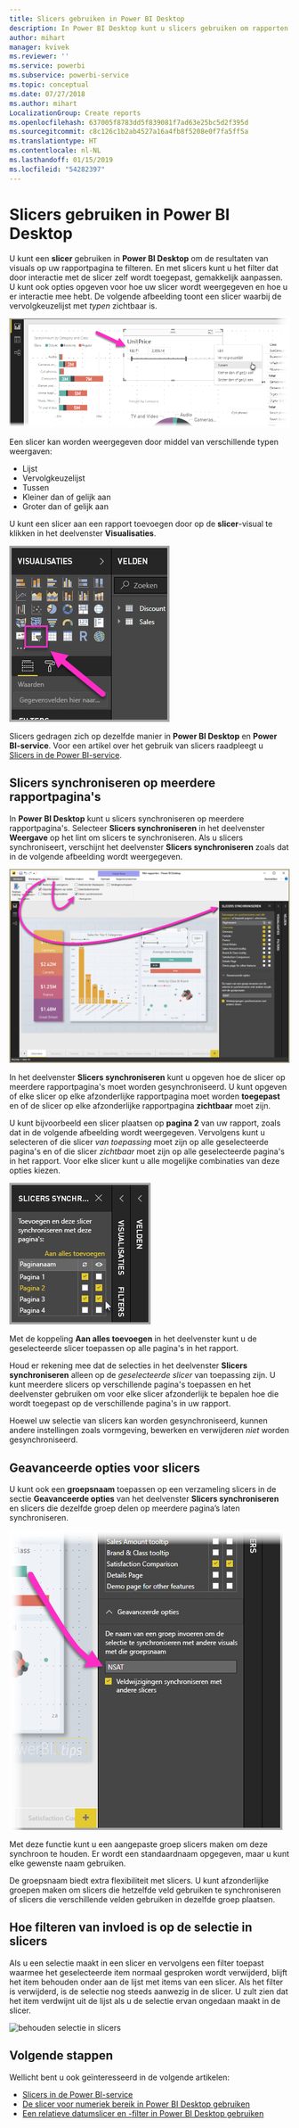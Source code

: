 ```yaml
---
title: Slicers gebruiken in Power BI Desktop
description: In Power BI Desktop kunt u slicers gebruiken om rapporten te filteren, markeren en aan te passen
author: mihart
manager: kvivek
ms.reviewer: ''
ms.service: powerbi
ms.subservice: powerbi-service
ms.topic: conceptual
ms.date: 07/27/2018
ms.author: mihart
LocalizationGroup: Create reports
ms.openlocfilehash: 637005f8783dd5f839081f7ad63e25bc5d2f395d
ms.sourcegitcommit: c8c126c1b2ab4527a16a4fb8f5208e0f7fa5ff5a
ms.translationtype: HT
ms.contentlocale: nl-NL
ms.lasthandoff: 01/15/2019
ms.locfileid: "54282397"
---
```

# <a name="using-slicers-power-bi-desktop"></a>Slicers gebruiken in Power BI Desktop

U kunt een **slicer** gebruiken in **Power BI Desktop** om de resultaten van visuals op uw rapportpagina te filteren. En met slicers kunt u het filter dat door interactie met de slicer zelf wordt toegepast, gemakkelijk aanpassen. U kunt ook opties opgeven voor hoe uw slicer wordt weergegeven en hoe u er interactie mee hebt. De volgende afbeelding toont een slicer waarbij de vervolgkeuzelijst met *typen* zichtbaar is. 

![slicers in Desktop](./media/desktop-slicers/desktop-slicers_01.png)

Een slicer kan worden weergegeven door middel van verschillende typen weergaven:

* Lijst
* Vervolgkeuzelijst
* Tussen
* Kleiner dan of gelijk aan
* Groter dan of gelijk aan

U kunt een slicer aan een rapport toevoegen door op de **slicer**-visual te klikken in het deelvenster **Visualisaties**.

![het visuele type slicer](./media/desktop-slicers/desktop-slicers_02.png)

Slicers gedragen zich op dezelfde manier in **Power BI Desktop** en **Power BI-service**. Voor een artikel over het gebruik van slicers raadpleegt u [Slicers in de Power BI-service](power-bi-visualization-slicers.md).

## <a name="synchronize-slicers-across-report-pages"></a>Slicers synchroniseren op meerdere rapportpagina's

In **Power BI Desktop** kunt u slicers synchroniseren op meerdere rapportpagina's. Selecteer **Slicers synchroniseren** in het deelvenster **Weergave** op het lint om slicers te synchroniseren. Als u slicers synchroniseert, verschijnt het deelvenster **Slicers synchroniseren** zoals dat in de volgende afbeelding wordt weergegeven.

![het deelvenster Slicers synchroniseren weergeven](./media/desktop-slicers/desktop-slicers_03.png)

In het deelvenster **Slicers synchroniseren** kunt u opgeven hoe de slicer op meerdere rapportpagina's moet worden gesynchroniseerd. U kunt opgeven of elke slicer op elke afzonderlijke rapportpagina moet worden **toegepast** en of de slicer op elke afzonderlijke rapportpagina **zichtbaar** moet zijn.

U kunt bijvoorbeeld een slicer plaatsen op **pagina 2** van uw rapport, zoals dat in de volgende afbeelding wordt weergegeven. Vervolgens kunt u selecteren of die slicer *van toepassing* moet zijn op alle geselecteerde pagina's en of die slicer *zichtbaar* moet zijn op alle geselecteerde pagina's in het rapport. Voor elke slicer kunt u alle mogelijke combinaties van deze opties kiezen. 

![slicers synchroniseren](./media/desktop-slicers/desktop-slicers_04.png)

Met de koppeling **Aan alles toevoegen** in het deelvenster kunt u de geselecteerde slicer toepassen op alle pagina's in het rapport.


Houd er rekening mee dat de selecties in het deelvenster **Slicers synchroniseren** alleen op de *geselecteerde slicer* van toepassing zijn. U kunt meerdere slicers op verschillende pagina's toepassen en het deelvenster gebruiken om voor elke slicer afzonderlijk te bepalen hoe die wordt toegepast op de verschillende pagina's in uw rapport. 

Hoewel uw selectie van slicers kan worden gesynchroniseerd, kunnen andere instellingen zoals vormgeving, bewerken en verwijderen *niet* worden gesynchroniseerd. 

## <a name="advanced-options-for-slicers"></a>Geavanceerde opties voor slicers

U kunt ook een **groepsnaam** toepassen op een verzameling slicers in de sectie **Geavanceerde opties** van het deelvenster **Slicers synchroniseren** en slicers die dezelfde groep delen op meerdere pagina’s laten synchroniseren. 

![groepsnaam voor slicers](./media/desktop-slicers/desktop-slicers_05.png)

Met deze functie kunt u een aangepaste groep slicers maken om deze synchroon te houden. Er wordt een standaardnaam opgegeven, maar u kunt elke gewenste naam gebruiken. 

De groepsnaam biedt extra flexibiliteit met slicers. U kunt afzonderlijke groepen maken om slicers die hetzelfde veld gebruiken te synchroniseren of slicers die verschillende velden gebruiken in dezelfde groep plaatsen. 

## <a name="how-filtering-affects-selection-in-slicers"></a>Hoe filteren van invloed is op de selectie in slicers

Als u een selectie maakt in een slicer en vervolgens een filter toepast waarmee het geselecteerde item normaal gesproken wordt verwijderd, blijft het item behouden onder aan de lijst met items van een slicer. Als het filter is verwijderd, is de selectie nog steeds aanwezig in de slicer. U zult zien dat het item verdwijnt uit de lijst als u de selectie ervan ongedaan maakt in de slicer.

![behouden selectie in slicers](./media/desktop-slicers/retained-selection-in-slicers.gif)


## <a name="next-steps"></a>Volgende stappen

Wellicht bent u ook geïnteresseerd in de volgende artikelen:

* [Slicers in de Power BI-service](power-bi-visualization-slicers.md)
* [De slicer voor numeriek bereik in Power BI Desktop gebruiken](../desktop-slicer-numeric-range.md)
* [Een relatieve datumslicer en -filter in Power BI Desktop gebruiken](desktop-slicer-filter-date-range.md)

